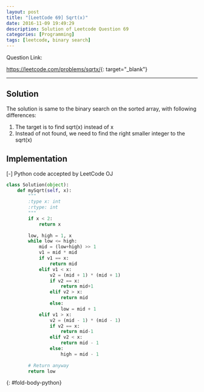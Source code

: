 ```yaml
---
layout: post
title: "[LeetCode 69] Sqrt(x)"
date: 2016-11-09 19:49:29
description: Solution of Leetcode Question 69
categories: [Programming]
tags: [leetcode, binary search]
---
```


Question Link:

<https://leetcode.com/problems/sqrtx/>{: target="_blank"}

---

## Solution

The solution is same to the binary search on the sorted array, with following differences:
 
 1. The target is to find sqrt(x) instead of x
 2. Instead of not found, we need to find the right smaller integer to the sqrt(x)
 
## Implementation

<div class="code-title">
<span class="code-fold" id="fold-btn-python" onclick="$use('fold-body-python', 'fold-btn-python')">[-]</span>
Python code accepted by LeetCode OJ
</div>

~~~ python
class Solution(object):
    def mySqrt(self, x):
        """
        :type x: int
        :rtype: int
        """
        if x < 2:
            return x
            
        low, high = 1, x
        while low <= high:
            mid = (low+high) >> 1
            v1 = mid * mid
            if v1 == x:
                return mid
            elif v1 < x:
                v2 = (mid + 1) * (mid + 1)
                if v2 == x:
                    return mid+1
                elif v2 > x:
                    return mid
                else:
                    low = mid + 1
            elif v1 > x:
                v2 = (mid - 1) * (mid - 1)
                if v2 == x:
                    return mid-1
                elif v2 < x:
                    return mid - 1
                else:
                    high = mid - 1
        
        # Return anyway
        return low                
~~~
{: #fold-body-python}


